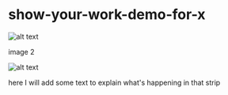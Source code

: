 # show-your-work-demo-for-x

![alt text](https://files.slack.com/files-pri/T0HTW3H0V-F02UFE6KD2B/screen_shot_2022-01-20_at_10.45.27_am.png?pub_secret=0d22b0cfed)

image 2

![alt text](https://files.slack.com/files-pri/T0HTW3H0V-F02UW41JN3D/screen_shot_2022-01-20_at_10.46.06_am.png?pub_secret=b62fee99d6)

here I will add some text to explain what's happening in that strip
